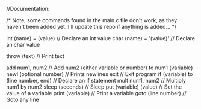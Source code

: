 //Documentation:

/*
Note, some commands found in the main.c file don't work, as they haven't been added yet. I'll update this repo if anything is added...
*/

int (name) = (value) // Declare an int value
char (name) = '(value)' // Declare an char value

throw (text) // Print text

add num1, num2 // Add num2 (either variable or number) to num1 (variable)
newl (optional number) // Prints newlines
exit // Exit program
if (variable) to (line number, end) // Declare an if statement
mult num1, num2 // Multiply num1 by num2
sleep (seconds) // Sleep
put (variable) (value) // Set the value of a variable
print (variable) // Print a variable
goto (line number) // Goto any line

